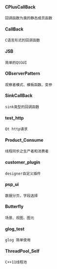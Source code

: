 #### CPlusCallBack
	回调函数为类的静态成员函数
#### CallBack
	C语言形式的回调函数
#### JSB
	简单的QtGUI
#### OBserverPattern
	观察者模式、模板函数、变参
#### SinkCallBack
	sink类型的回调函数
#### test_http
	Qt http请求
#### Product_Consume
    线程同步之生产者和消费者
#### customer_plugin
    designer自定义插件
#### psp_ui
    数据分页，字段选择
#### Butterfly
    场景、视图、图元
#### glog_test
	glog 简单使用
#### ThreadPool_Self
	C++11线程池